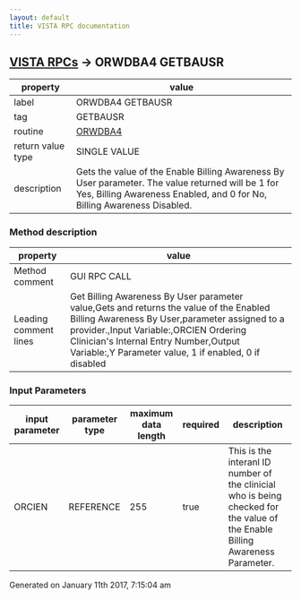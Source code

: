 ```yaml
---
layout: default
title: VISTA RPC documentation
---
```




## [VISTA RPCs](TableOfContent.md) &#8594; ORWDBA4 GETBAUSR 

 property | value 
--- | --- 
 label | ORWDBA4 GETBAUSR
 tag | GETBAUSR
 routine | [ORWDBA4](http://code.osehra.org/dox/Routine_ORWDBA4_source.html)
 return value type | SINGLE VALUE
 description | Gets the value of the Enable Billing Awareness By User parameter. The value returned will be 1 for Yes, Billing Awareness Enabled, and 0 for No, Billing Awareness Disabled.


### Method description

 property | value 
--- | --- 
 Method comment | GUI RPC CALL
 Leading comment lines | Get Billing Awareness By User parameter value,Gets and returns the value of the Enabled Billing Awareness By User,parameter assigned to a provider.,Input Variable:,ORCIEN    Ordering Clinician's Internal Entry Number,Output Variable:,Y         Parameter value, 1 if enabled, 0 if disabled

### Input Parameters

| input parameter | parameter type | maximum data length | required | description | 
| --- | --- | --- | --- | --- | 
| ORCIEN | REFERENCE | 255 | true | This is the interanl ID number of the clinicial who is being checked for the value of the Enable Billing Awareness Parameter. | 




 Generated on January 11th 2017, 7:15:04 am